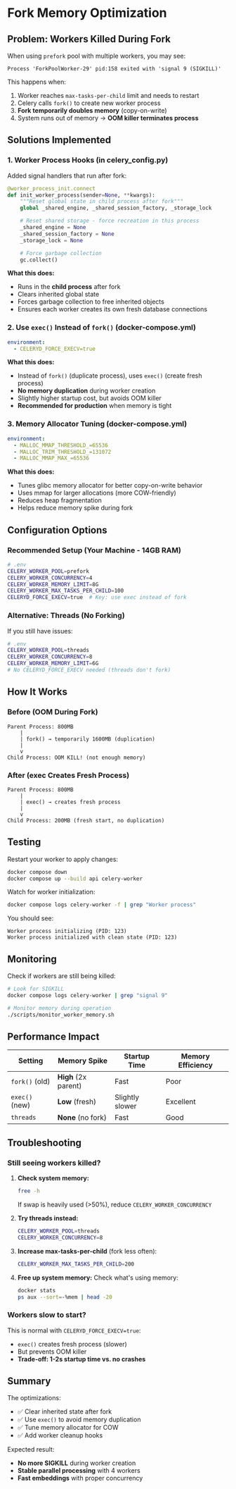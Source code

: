 # Fork Memory Optimization

## Problem: Workers Killed During Fork

When using `prefork` pool with multiple workers, you may see:
```
Process 'ForkPoolWorker-29' pid:158 exited with 'signal 9 (SIGKILL)'
```

This happens when:
1. Worker reaches `max-tasks-per-child` limit and needs to restart
2. Celery calls `fork()` to create new worker process
3. **Fork temporarily doubles memory** (copy-on-write)
4. System runs out of memory → **OOM killer terminates process**

## Solutions Implemented

### 1. Worker Process Hooks (in celery_config.py)

Added signal handlers that run after fork:

```python
@worker_process_init.connect
def init_worker_process(sender=None, **kwargs):
    """Reset global state in child process after fork"""
    global _shared_engine, _shared_session_factory, _storage_lock

    # Reset shared storage - force recreation in this process
    _shared_engine = None
    _shared_session_factory = None
    _storage_lock = None

    # Force garbage collection
    gc.collect()
```

**What this does:**
- Runs in the **child process** after fork
- Clears inherited global state
- Forces garbage collection to free inherited objects
- Ensures each worker creates its own fresh database connections

### 2. Use `exec()` Instead of `fork()` (docker-compose.yml)

```yaml
environment:
  - CELERYD_FORCE_EXECV=true
```

**What this does:**
- Instead of `fork()` (duplicate process), uses `exec()` (create fresh process)
- **No memory duplication** during worker creation
- Slightly higher startup cost, but avoids OOM killer
- **Recommended for production** when memory is tight

### 3. Memory Allocator Tuning (docker-compose.yml)

```yaml
environment:
  - MALLOC_MMAP_THRESHOLD_=65536
  - MALLOC_TRIM_THRESHOLD_=131072
  - MALLOC_MMAP_MAX_=65536
```

**What this does:**
- Tunes glibc memory allocator for better copy-on-write behavior
- Uses mmap for larger allocations (more COW-friendly)
- Reduces heap fragmentation
- Helps reduce memory spike during fork

## Configuration Options

### Recommended Setup (Your Machine - 14GB RAM)

```bash
# .env
CELERY_WORKER_POOL=prefork
CELERY_WORKER_CONCURRENCY=4
CELERY_WORKER_MEMORY_LIMIT=8G
CELERY_WORKER_MAX_TASKS_PER_CHILD=100
CELERYD_FORCE_EXECV=true  # Key: use exec instead of fork
```

### Alternative: Threads (No Forking)

If you still have issues:

```bash
# .env
CELERY_WORKER_POOL=threads
CELERY_WORKER_CONCURRENCY=8
CELERY_WORKER_MEMORY_LIMIT=6G
# No CELERYD_FORCE_EXECV needed (threads don't fork)
```

## How It Works

### Before (OOM During Fork)

```
Parent Process: 800MB
    |
    | fork() → temporarily 1600MB (duplication)
    |
    v
Child Process: OOM KILL! (not enough memory)
```

### After (exec Creates Fresh Process)

```
Parent Process: 800MB
    |
    | exec() → creates fresh process
    |
    v
Child Process: 200MB (fresh start, no duplication)
```

## Testing

Restart your worker to apply changes:

```bash
docker compose down
docker compose up --build api celery-worker
```

Watch for worker initialization:

```bash
docker compose logs celery-worker -f | grep "Worker process"
```

You should see:
```
Worker process initializing (PID: 123)
Worker process initialized with clean state (PID: 123)
```

## Monitoring

Check if workers are still being killed:

```bash
# Look for SIGKILL
docker compose logs celery-worker | grep "signal 9"

# Monitor memory during operation
./scripts/monitor_worker_memory.sh
```

## Performance Impact

| Setting | Memory Spike | Startup Time | Memory Efficiency |
|---------|-------------|--------------|-------------------|
| `fork()` (old) | **High** (2x parent) | Fast | Poor |
| `exec()` (new) | **Low** (fresh) | Slightly slower | Excellent |
| `threads` | **None** (no fork) | Fast | Good |

## Troubleshooting

### Still seeing workers killed?

1. **Check system memory:**
   ```bash
   free -h
   ```
   If swap is heavily used (>50%), reduce `CELERY_WORKER_CONCURRENCY`

2. **Try threads instead:**
   ```bash
   CELERY_WORKER_POOL=threads
   CELERY_WORKER_CONCURRENCY=8
   ```

3. **Increase max-tasks-per-child** (fork less often):
   ```bash
   CELERY_WORKER_MAX_TASKS_PER_CHILD=200
   ```

4. **Free up system memory:**
   Check what's using memory:
   ```bash
   docker stats
   ps aux --sort=-%mem | head -20
   ```

### Workers slow to start?

This is normal with `CELERYD_FORCE_EXECV=true`:
- `exec()` creates fresh process (slower)
- But prevents OOM killer
- **Trade-off: 1-2s startup time vs. no crashes**

## Summary

The optimizations:
- ✅ Clear inherited state after fork
- ✅ Use `exec()` to avoid memory duplication
- ✅ Tune memory allocator for COW
- ✅ Add worker cleanup hooks

Expected result:
- **No more SIGKILL** during worker creation
- **Stable parallel processing** with 4 workers
- **Fast embeddings** with proper concurrency
